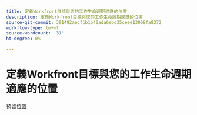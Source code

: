 ```yaml
---
title: 定義Workfront目標與您的工作生命週期適應的位置
description: 定義Workfront目標與您的工作生命週期適應的位置
source-git-commit: 391492aecf1b1b40ada6ebd35ceee13068fa8372
workflow-type: tm+mt
source-wordcount: '31'
ht-degree: 0%

---
```


# 定義Workfront目標與您的工作生命週期適應的位置

預留位置
